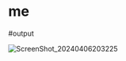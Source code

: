 # me

#output

![ScreenShot_20240406203225](https://github.com/piyush3psharma/me/assets/146700631/b4208a32-65c0-4afc-a29b-6cb52ce047d4)
